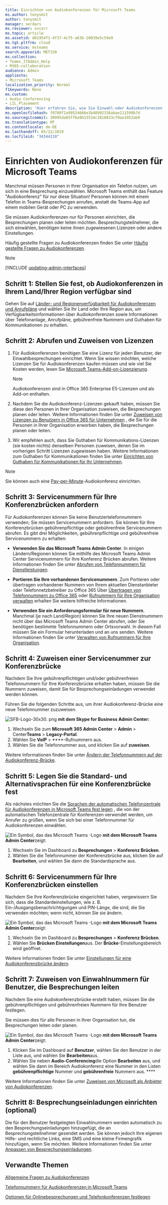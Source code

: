 ```yaml
---
title: Einrichten von Audiokonferenzen für Microsoft Teams
ms.author: tonysmit
author: tonysmit
manager: serdars
ms.reviewer: oscarr
ms.topic: article
ms.assetid: d01954f1-4f37-4cf5-a636-20039e5c59e9
ms.tgt.pltfrm: cloud
ms.service: msteams
search.appverid: MET150
ms.collection:
- Teams_ITAdmin_Help
- M365-collaboration
audience: Admin
appliesto:
- Microsoft Teams
localization_priority: Normal
f1keywords: None
ms.custom:
- Audio Conferencing
- LIL_Placement
description: 'Hier erfahren Sie, wie Sie Einwahl-oder Audiokonferenzen für die Personen in Ihrem Unternehmen einrichten, die ein Telefon für die Teilnahme an Konferenzgesprächen verwenden müssen. '
ms.openlocfilehash: f0709f2a99524666e3b48992338abae111599b7d
ms.sourcegitcommit: 30995da65ff6a9b33534c3818833cf0ae1952ab9
ms.translationtype: MT
ms.contentlocale: de-DE
ms.lasthandoff: 05/22/2019
ms.locfileid: "34344210"
---
```

# <a name="set-up-audio-conferencing-for-microsoft-teams"></a>Einrichten von Audiokonferenzen für Microsoft Teams

Manchmal müssen Personen in Ihrer Organisation ein Telefon nutzen, um sich in eine Besprechung einzuwählen. Microsoft Teams enthält das Feature "Audiokonferenz" für nur diese Situation! Personen können mit einem Telefon in Teams-Besprechungen anrufen, anstatt die Teams-App auf einem mobilen Gerät oder PC zu verwenden. 
  
Sie müssen Audiokonferenzen nur für Personen einrichten, die Besprechungen planen oder leiten möchten. Besprechungsteilnehmer, die sich einwählen, benötigen keine ihnen zugewiesenen Lizenzen oder andere Einstellungen.
  
Häufig gestellte Fragen zu Audiokonferenzen finden Sie unter [Häufig gestellte Fragen zu Audiokonferenzen](audio-conferencing-common-questions.md).

> [!NOTE]
> [!INCLUDE [updating-admin-interfaces](includes/updating-admin-interfaces.md)]
  
## <a name="step-1-find-out-if-audio-conferencing-is-available-in-your-countryregion"></a>Schritt 1: Stellen Sie fest, ob Audiokonferenzen in Ihrem Land/Ihrer Region verfügbar sind
<a name="__top"> </a>

Gehen Sie auf [Länder- und Regionenverfügbarkeit für Audiokonferenzen und Anrufpläne](country-and-region-availability-for-audio-conferencing-and-calling-plans/country-and-region-availability-for-audio-conferencing-and-calling-plans.md) und wählen Sie Ihr Land oder Ihre Region aus, um Verfügbarkeitsinformationen über Audiokonferenzen sowie Informationen über Telefonanlage, Anrufpläne, gebührenfreie Nummern und Guthaben für Kommunikationen zu erhalten. 
 
## <a name="step-2-get-and-assign-licenses"></a>Schritt 2: Abrufen und Zuweisen von Lizenzen
 
1. Für Audiokonferenzen benötigen Sie eine Lizenz für jeden Benutzer, der Einwahlbesprechungen einrichtet. Wenn Sie wissen möchten, welche Lizenzen Sie für Audiokonferenzen kaufen müssen und wie viel Sie Kosten werden, lesen Sie [Microsoft Teams-Add-on-Lizenzierung](teams-add-on-licensing/microsoft-teams-add-on-licensing.md).

    >[!NOTE] 
    > Audiokonferenzen sind in Office 365 Enterprise E5-Lizenzen und als Add-on enthalten.
        
2. Nachdem Sie die Audiokonferenz-Lizenzen gekauft haben, müssen Sie diese den Personen in Ihrer Organisation zuweisen, die Besprechungen planen oder leiten. Weitere Informationen finden Sie unter [Zuweisen von Lizenzen zu Benutzern in Office 365 für Unternehmen](https://support.office.com/article/997596b5-4173-4627-b915-36abac6786dc) , die Sie für die Personen in Ihrer Organisation erworben haben, die Besprechungen planen oder leiten.
    
3. Wir empfehlen auch, dass Sie Guthaben für Kommunikations-Lizenzen (sie kosten nichts) denselben Personen zuweisen, denen Sie im vorherigen Schritt Lizenzen zugewiesen haben. Weitere Informationen zum Guthaben für Kommunikationen finden Sie unter [Einrichten von Guthaben für Kommunikationen für Ihr Unternehmen](set-up-communications-credits-for-your-organization.md).
    
> [!NOTE]
> Sie können auch eine [Pay-per-Minute](audio-conferencing-pay-per-minute.md)-Audiokonferenz einrichten.

## <a name="step-3-get-service-numbers-for-your-conferencing-bridges"></a>Schritt 3: Servicenummern für Ihre Konferenzbrücken anfordern
<a name="__top"> </a>

Für Audiokonferenzen können Sie keine Benutzertelefonnummern verwenden; Sie müssen Servicenummern anfordern. Sie können für Ihre Konferenzbrücken gebührenpflichtige oder gebührenfreie Servicenummern abrufen. Es gibt drei Möglichkeiten, gebührenpflichtige und gebührenfreie Servicenummern zu erhalten: 
  
- **Verwenden Sie das Microsoft Teams Admin Center**. In einigen Ländern/Regionen können Sie mithilfe des Microsoft Teams Admin Center Servicenummern für Ihre Konferenz Brücken abrufen. Weitere Informationen finden Sie unter [Abrufen von Telefonnummern für Dienstleistungen](/microsoftteams/getting-service-phone-numbers).
    
- **Portieren Sie Ihre vorhandenen Servicenummern**. Zum Portieren oder übertragen vorhandener Nummern von Ihrem aktuellen Dienstanbieter oder Telefonnetzbetreiber zu Office 365 Über [Übertragen von Telefonnummern zu Office 365](transfer-phone-numbers-to-office-365.md) oder [Rufnummern für Ihre Organisation verwalten](manage-phone-numbers-for-your-organization/manage-phone-numbers-for-your-organization.md) erhalten Sie weitere hilfreiche Informationen.  
  
- **Verwenden Sie ein Anforderungsformular für neue Nummern**. Manchmal (je nach Land/Region) können Sie Ihre neuen Dienstnummern nicht über das Microsoft Teams Admin Center abrufen, oder Sie benötigen bestimmte Telefonnummern oder Ortsvorwahl. In diesem Fall müssen Sie ein Formular herunterladen und an uns senden. Weitere Informationen finden Sie unter [Verwalten von Rufnummern für Ihre Organisation](manage-phone-numbers-for-your-organization/manage-phone-numbers-for-your-organization.md). 
    
## <a name="step-4-assign-a-service-number-to-the-conferencing-bridge"></a>Schritt 4: Zuweisen einer Servicenummer zur Konferenzbrücke
<a name="__top"> </a>

Nachdem Sie Ihre gebührenpflichtigen und/oder gebührenfreien Telefonnummern für Ihre Konferenzbrücke erhalten haben, müssen Sie die Nummern zuweisen, damit Sie für Besprechungseinladungen verwendet werden können.  

Führen Sie die folgenden Schritte aus, um ihrer Audiokonferenz-Brücke eine neue Telefonnummer zuzuweisen.

![SFB-Logo-30x30. png](media/sfb-logo-30x30.png) **mit dem Skype for Business Admin Center:**

 1. Wechseln Sie zum **Microsoft 365 Admin Center** > **Admin** > Center**Teams** > **Legacy-Portal**.
 2. Wählen Sie **VoIP** > ****-Rufnummern aus.
 3. Wählen Sie die Telefonnummer aus, und klicken Sie auf **zuweisen**.

Weitere Informationen finden Sie unter [Ändern der Telefonnummern auf der Audiokonferenz-Brücke](change-the-phone-numbers-on-your-audio-conferencing-bridge.md).

## <a name="step-5-set-the-default-and-alternate-languages-for-a-conferencing-bridge"></a>Schritt 5: Legen Sie die Standard- und Alternativsprachen für eine Konferenzbrücke fest
<a name="__top"></a> Als nächstes möchten Sie die [Sprachen der automatischen Telefonzentrale für Audiokonferenzen in Microsoft Teams fest legen](set-auto-attendant-languages-for-audio-conferencing-in-teams.md) , die von der automatischen Telefonzentrale für Konferenzen verwendet werden, um Anrufer zu grüßen, wenn Sie sich bei einer Telefonnummer für Audiokonferenzen einwählen. 

![Ein Symbol, das das Microsoft Teams](media/teams-logo-30x30.png) -Logo **mit dem Microsoft Teams Admin Center**zeigt:

1. Wechseln Sie im Dashboard zu **Besprechungen** > **Konferenz Brücken**.
2. Wählen Sie die Telefonnummer der Konferenzbrücke aus, klicken Sie auf **Bearbeiten**, und wählen Sie dann die Standardsprache aus.

## <a name="step-6-set-your-conferencing-bridge-settings"></a>Schritt 6: Servicenummern für Ihre Konferenzbrücken einstellen
<a name="__top"> </a>
    
Nachdem Sie Ihre Konferenzbrücke eingerichtet haben, vergewissern Sie sich, dass die Standardeinstellungen, wie z. B. Ein-/Ausgangsbenachrichtigungen und PIN-Länge, die sind, die Sie verwenden möchten; wenn nicht, können Sie sie ändern. 

![Ein Symbol, das das Microsoft Teams](media/teams-logo-30x30.png) -Logo **mit dem Microsoft Teams Admin Center**zeigt:

1. Wechseln Sie im Dashboard zu **Besprechungen** > **Konferenz Brücken**.
2. Wählen Sie **Brücken Einstellungen**aus. Der **Brücke**-Einstellungsbereich wird geöffnet. 

Weitere Informationen finden Sie unter [Einstellungen für eine Audiokonferenzbrücke ändern](change-the-settings-for-an-audio-conferencing-bridge.md).

## <a name="step-7-assign-dial-in-phone-numbers-for-users-who-lead-meetings"></a>Schritt 7: Zuweisen von Einwahlnummern für Benutzer, die Besprechungen leiten

Nachdem Sie eine Audiokonferenzbrücke erstellt haben, müssen Sie die gebührenpflichtigen und gebührenfreien Nummern für Ihre Benutzer festlegen.

Sie müssen dies für alle Personen in Ihrer Organisation tun, die Besprechungen leiten oder planen. 

![Ein Symbol, das das Microsoft Teams](media/teams-logo-30x30.png) -Logo **mit dem Microsoft Teams Admin Center**zeigt:

1. Klicken Sie im Dashboard auf **Benutzer**, wählen Sie den Benutzer in der Liste aus, und wählen Sie **Bearbeiten**aus.
2. Wählen Sie neben **Audio-Conferencing**die Option **Bearbeiten** aus, und wählen Sie dann im Bereich Audiokonferenz eine Nummer in den Listen **gebührenpflichtige** Nummer und **gebührenfreie** Nummern aus. ****

Weitere Informationen finden Sie unter [Zuweisen von Microsoft als Anbieter von Audiokonferenzen](/skypeforbusiness/audio-conferencing-in-office-365/assign-microsoft-as-the-audio-conferencing-provider).


## <a name="step-8-set-up-meeting-invitations-optional"></a>Schritt 8: Besprechungseinladungen einrichten (optional)
<a name="__top"> </a>
 
Die für den Benutzer festgelegten Einwahlnummern werden automatisch zu den Besprechungseinladungen hinzugefügt, die an Besprechungsteilnehmer gesendet werden. Sie können jedoch Ihre eigenen Hilfe- und rechtliche Links, eine SMS und eine kleine Firmengrafik hinzufügen, wenn Sie möchten. Weitere Informationen finden Sie unter [Anpassen von Besprechungseinladungen](customize-meeting-invitations.md).
   
## <a name="related-topics"></a>Verwandte Themen

[Allgemeine Fragen zu Audiokonferenzen](audio-conferencing-common-questions.md)
  
[Telefonnummern für Audiokonferenzen in Microsoft Teams](phone-numbers-for-audio-conferencing-in-teams.md)
  
[Optionen für Onlinebesprechungen und Telefonkonferenzen festlegen](https://support.office.com/article/DCD1CA39-0C1F-466C-9573-F04138FEF5E2)
